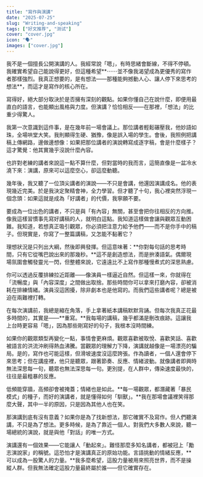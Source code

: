 ```yaml
---
title: "寫作與演講"
date: "2025-07-25"
slug: "Writing-and-speaking"
tags: ["好文推荐", "测试"]
cover: "cover.jpg"
icon: "🗣️"
images: ["cover.jpg"]
---
```


我不是一個擅長公開演講的人。我經常說「嗯」，有時思緒會斷線，不得不停頓。我確實希望自己能說得更好，但這種希望**⋯⋯並不像我渴望成為更優秀的寫作者那樣強烈。我真正想要的，是有想法——那種能夠撼動人心、讓人停下來思考的想法**，而這才是寫作的核心所在。



寫得好，絕大部分取決於是否擁有深刻的觀點。如果你懂自己在說什麼，即便用最直白的語言，也能顯出風格與力度。但演講？恰恰相反——在那裡，「想法」的比重少得驚人。



我第一次意識到這件事，是在幾年前一場會議上。那位講者輕鬆碾壓我，他妙語如珠，全場哄堂大笑。我則顯得生硬、猶豫，像是誤入場的學生。會後，我照例把講稿上傳網路，邊做邊想像：如果把那位講者的演說轉寫成逐字稿，會是什麼樣子？這才驚覺：他其實幾乎沒說什麼內容。



也許對老練的講者來說這一點不算什麼，但對當時的我而言，這簡直像是一盆冷水澆下來：演講，原來可以這麼空心，卻這麼動聽。



幾年後，我又聽了一位頂尖講者的演說——不只是會講，他還因演講成名。他的表現幾近完美。於是我決定聚精會神，全力學習。但才聽了十句，我心裡突然浮現一個念頭：如果這就是成為「好講者」的代價，我寧願不要。



要成為一位出色的講者，不只是與「有內容」無關，甚至會把你往相反的方向推。像我這樣習慣事先寫好講稿的人，就明白這點。我知道這樣做會讓與觀眾互動困難。我知道，若想真正吸引觀眾，你必須把注意力給予他們——而不是你手中的稿子。但現實是，你寫了一整篇講稿，又怎能不黏著它？



理想狀況是只列出大綱，然後即興發揮。但這意味著：**你對每句話的思考時間，只有它從嘴巴說出來的那幾秒。**這不是創造想法，而是拚湊語氣。偶爾現場氛圍會觸發靈光一閃，但整體來說，它遠遠比不上寫作那種慢煮式的深思熟慮。



你可以透過反覆排練拉近距離——像演員一樣逼近自然。但這樣一來，你就得在「流暢度」與「內容深度」之間做出取捨。那些時間你可以拿來打磨內容，卻被消耗在排練情緒。演員沒這困擾，除非劇本也是他寫的。而我們這些講者呢？總是被迫在兩難裡打轉。



在每次演講前，我總是縮在角落，手上拿著紙本講稿默默背誦。但每次我真正花最多時間的，其實是——**重寫。**我每場的講稿，幾乎都滿是刪改痕跡。這讓我上台時更容易「嗯」，因為那些剛寫好的句子，我根本沒時間練。



如果你的觀眾類型再變化一點，事情會更麻煩。觀眾喜歡被取悅、喜歡笑話、喜歡被語言的洪流沖刷得熱血沸騰。當觀眾的理解力下降，演講就越像是一場漂亮的騙局。是的，寫作也可能這樣，但滑坡速度沒這麼誇張。作為讀者，一個人還會停下來思考；但在講座裡，他只是聽眾，跟著節奏、反應、情緒波動。就像講者即興時無法深思每一句，聽眾也無法深思每一句。更別提，在人群中，傳染速度最快的，往往是最粗暴的反應。



低頻能穿牆，高頻卻會被掩蓋；情緒也是如此。**每一場觀眾，都潛藏著「暴民模式」的種子，而好的演講者，就是懂得如何「馴獸」。**我在那場會議裡笑得那麼大聲，其中一半的原因，只是因為其他人也在笑。



那演講到底有沒有意義？如果你是為了找新想法，那它確實不及寫作。但人們聽演講，不只是為了想法。更多時候，是為了靠近一個人。對我們大多數人來說，聽一場總統的演說，就是與他「對話」的唯一方式。



演講還有一個效果——它能讓人「動起來」。難怪那麼多知名講者，都被冠上「勵志演說家」的稱號。這恐怕才是演講真正的原始功能。言語挑動的情緒反應，**可以成為一股驚人的力量。**我多麼希望，這股力量被用來照亮世界，而不是操縱人群。但我無法確定這股力量最終屬於誰——但它確實存在。



